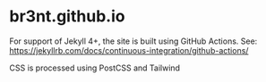 # br3nt.github.io


For support of Jekyll 4+, the site is built using GitHub Actions.
See: https://jekyllrb.com/docs/continuous-integration/github-actions/

CSS is processed using PostCSS and Tailwind
